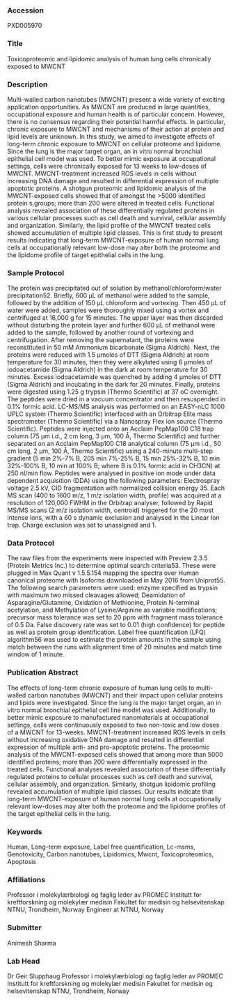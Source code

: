 ### Accession
PXD005970

### Title
Toxicoproteomic and lipidomic analysis of human lung cells chronically exposed to MWCNT

### Description
Multi-walled carbon nanotubes (MWCNT) present a wide variety of exciting application opportunities. As MWCNT are produced in large quantities, occupational exposure and human health is of particular concern. However, there is no consensus regarding their potential harmful effects. In particular, chronic exposure to MWCNT and mechanisms of their action at protein and lipid levels are unknown. In this study, we aimed to investigate effects of long-term chronic exposure to MWCNT on cellular proteome and lipidome. Since the lung is the major target organ, an in vitro normal bronchial epithelial cell model was used. To better mimic exposure at occupational settings, cells were chronically exposed for 13 weeks to low-doses of MWCNT. MWCNT-treatment increased ROS levels in cells without increasing DNA damage and resulted in differential expression of multiple apoptotic proteins. A shotgun proteomic and lipidomic analysis of the MWCNT-exposed cells showed that of amongst the >5000 identified protein s,groups; more than 200 were altered in treated cells.  Functional analysis revealed association of these differentially regulated proteins in various cellular processes such as cell death and survival, cellular assembly and organization. Similarly, the lipid profile of the MWCNT treated cells showed accumulation of multiple lipid classes. This is first study to present results indicating that long-term MWCNT-exposure of human normal lung cells at occupationally relevant low-dose may alter both the proteome and the lipidome profile of target epithelial cells in the lung.

### Sample Protocol
The protein was precipitated out of solution by methanol/chloroform/water precipitation52. Briefly, 600 µL of methanol were added to the sample, followed by the addition of 150 µL chloroform and vortexing. Then 450 µL of water were added, samples were thoroughly mixed using a vortex and centrifuged at 16,000 g for 15 minutes. The upper layer was then discarded without disturbing the protein layer and further 600 µL of methanol were added to the sample, followed by another round of vortexing and centrifugation. After removing the supernatant, the proteins were reconstituted in 50 mM Ammonium bicarbonate (Sigma Aldrich). Next, the proteins were reduced with 1.5 µmoles of DTT (Sigma Aldrich) at room temperature for 30 minutes, then they were alkylated using 6 µmoles of iodoacetamide (Sigma Aldrich) in the dark at room temperature for 30 minutes. Excess iodoacetamide was quenched by adding 4 µmoles of DTT (Sigma Aldrich) and incubating in the dark for 20 minutes. Finally, proteins were digested using 1.25 g trypsin (Thermo Scientific) at 37 oC overnight. The peptides were dried in a vacuum concentrator and then resuspended in 0.1% formic acid.  LC-MS/MS analysis was performed on an EASY-nLC 1000 UPLC system (Thermo Scientific) interfaced with an Orbitrap Elite mass spectrometer (Thermo Scientific) via a Nanospray Flex ion source (Thermo Scientific). Peptides were injected onto an Acclaim PepMap100 C18 trap column (75 μm i.d., 2 cm long, 3 μm, 100 Å, Thermo Scientific) and further separated on an Acclaim PepMap100 C18 analytical column (75 μm i.d., 50 cm long, 2 μm, 100 Å, Thermo Scientific) using a 240-minute multi-step gradient (5 min 2%-7% B, 205 min 7%-25% B, 15 min 25%-32% B, 10 min 32%-100% B, 10 min at 100% B; where B is 0.1% formic acid in CH3CN) at 250 nl/min flow. Peptides were analysed in positive ion mode under data dependent acquisition (DDA) using the following parameters: Electrospray voltage 2.5 kV, CID fragmentation with normalized collision energy 35. Each MS scan (400 to 1600 m/z, 1 m/z isolation width, profile) was acquired at a resolution of 120,000 FWHM in the Orbitrap analyser, followed by Rapid MS/MS scans (2 m/z isolation width, centroid) triggered for the 20 most intense ions, with a 60 s dynamic exclusion and analysed in the Linear Ion trap. Charge exclusion was set to unassigned and 1.

### Data Protocol
The raw files from the experiments were inspected with Preview 2.3.5 (Protein Metrics Inc.) to determine optimal search criteria53. These were plugged in Max Quant v 1.5.5.154 mapping the spectra over Human canonical proteome with Isoforms downloaded in May 2016 from Uniprot55. The following search parameters were used: enzyme specified as trypsin with maximum two missed cleavages allowed; Deamidation of Asparagine/Glutamine, Oxidation of Methionine, Protein N-terminal acetylation, and Methylation of Lysine/Arginine as variable modifications; precursor mass tolerance was set to 20 ppm with fragment mass tolerance of 0.5 Da. False discovery rate was set to 0.01 (high confidence) for peptide as well as protein group identification. Label free quantification (LFQ) algorithm56 was used to estimate the protein amounts in the sample using match between the runs with alignment time of 20 minutes and match time window of 1 minute.

### Publication Abstract
The effects of long-term chronic exposure of human lung cells to multi-walled carbon nanotubes (MWCNT) and their impact upon cellular proteins and lipids were investigated. Since the lung is the major target organ, an in vitro normal bronchial epithelial cell line model was used. Additionally, to better mimic exposure to manufactured nanomaterials at occupational settings, cells were continuously exposed to two non-toxic and low doses of a MWCNT for 13-weeks. MWCNT-treatment increased ROS levels in cells without increasing oxidative DNA damage and resulted in differential expression of multiple anti- and pro-apoptotic proteins. The proteomic analysis of the MWCNT-exposed cells showed that among more than 5000 identified proteins; more than 200 were differentially expressed in the treated cells. Functional analyses revealed association of these differentially regulated proteins to cellular processes such as cell death and survival, cellular assembly, and organization. Similarly, shotgun lipidomic profiling revealed accumulation of multiple lipid classes. Our results indicate that long-term MWCNT-exposure of human normal lung cells at occupationally relevant low-doses may alter both the proteome and the lipidome profiles of the target epithelial cells in the lung.

### Keywords
Human, Long-term exposure, Label free quantification, Lc-msms, Genotoxicity, Carbon nanotubes, Lipidomics, Mwcnt, Toxicoproteomics, Apoptosis

### Affiliations
Professor i molekylærbiologi og faglig leder av PROMEC Institutt for kreftforskning og molekylær medisin Fakultet for medisin og helsevitenskap NTNU, Trondheim, Norway
Engineer at NTNU, Norway

### Submitter
Animesh Sharma

### Lab Head
Dr Geir Slupphaug
Professor i molekylærbiologi og faglig leder av PROMEC Institutt for kreftforskning og molekylær medisin Fakultet for medisin og helsevitenskap NTNU, Trondheim, Norway


